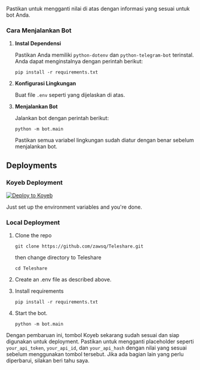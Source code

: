 
Pastikan untuk mengganti nilai di atas dengan informasi yang sesuai untuk bot Anda.

### Cara Menjalankan Bot

1. **Instal Dependensi**

   Pastikan Anda memiliki `python-dotenv` dan `python-telegram-bot` terinstal. Anda dapat menginstalnya dengan perintah berikut:

   ```
   pip install -r requirements.txt
   ```

2. **Konfigurasi Lingkungan**

   Buat file `.env` seperti yang dijelaskan di atas.

3. **Menjalankan Bot**

   Jalankan bot dengan perintah berikut:

   ```
   python -m bot.main
   ```

   Pastikan semua variabel lingkungan sudah diatur dengan benar sebelum menjalankan bot.

## Deployments

### Koyeb Deployment

[![Deploy to Koyeb](https://www.koyeb.com/static/images/deploy/button.svg)](https://app.koyeb.com/deploy?type=git&repository=github.com/AlekBaikHati/pidama-b-o-w&branch=main&name=BotForwardTG&env%5BAPI_TOKEN%5D=your_api_token&env%5BAPI_ID%5D=your_api_id&env%5BAPI_HASH%5D=your_api_hash&env%5BTARGET%5D=-1002412629469,-1002292422802&env%5BADMIN%5D=wiburich,Ghsd77,blalil_girl)

Just set up the environment variables and you're done.

### Local Deployment

1. Clone the repo
   ```
   git clone https://github.com/zawsq/Teleshare.git
   ```
   then change directory to Teleshare 
   ```
   cd Teleshare
   ```

2. Create an .env file as described above.

3. Install requirements
   ```
   pip install -r requirements.txt
   ```

4. Start the bot.
   ```
   python -m bot.main
   ```

Dengan pembaruan ini, tombol Koyeb sekarang sudah sesuai dan siap digunakan untuk deployment. Pastikan untuk mengganti placeholder seperti `your_api_token`, `your_api_id`, dan `your_api_hash` dengan nilai yang sesuai sebelum menggunakan tombol tersebut. Jika ada bagian lain yang perlu diperbarui, silakan beri tahu saya.
